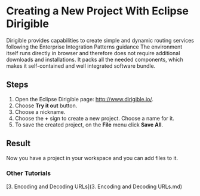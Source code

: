 # **Creating a New Project With Eclipse Dirigible** 

Dirigible provides capabilities to create simple and dynamic routing services following the Enterprise Integration Patterns guidance
The environment itself runs directly in browser and therefore does not require additional downloads and installations. It packs all the needed components, which makes it self-contained and well integrated software bundle.

## **Steps**
1. Open the Eclipse Dirigible page: http://www.dirigible.io/.
2. Choose **Try it out** button.
3. Choose a nickname.
4. Choose the **+** sign to create a new project. Choose a name for it.
5. To save the created project, on the **File** menu click **Save All**.

## **Result**
Now you have a project in your workspace and you can add files to it.


### **Other Tutorials**
[3. Encoding and Decoding URLs](3. Encoding and Decoding URLs.md)
